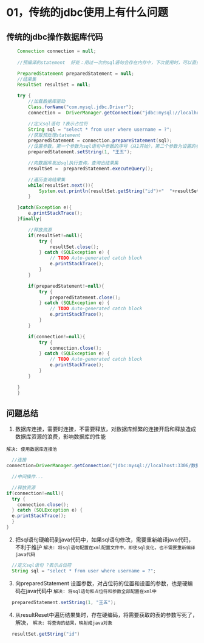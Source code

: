 # 01，传统的jdbc使用上有什么问题

## 传统的jdbc操作数据库代码
```java
   	Connection connection = null;
		
	//预编译的statement  好处：用过一次的sql语句会存在内存中，下次使用时，可以直接使用，不需要在编译了

	PreparedStatement preparedStatement = null;
	//结果集
	ResultSet resultSet = null;

	try {
		//加载数据库驱动
		Class.forName("com.mysql.jdbc.Driver");
		connection =  DriverManager.getConnection("jdbc:mysql://localhost:3306/javastudy?characterEncoding=utf-8", "root", "123456");

		//定义sql语句 ?表示占位符
		String sql = "select * from user where username = ?";
		//获取预处理statement
		preparedStatement = connection.prepareStatement(sql);
		//设置参数，第一个参数为sql语句中参数的序号（从1开始），第二个参数为设置的参数值
		preparedStatement.setString(1, "王五");

		//向数据库发出sql执行查询，查询出结果集
		resultSet =  preparedStatement.executeQuery();

		//遍历查询结果集
		while(resultSet.next()){
			System.out.println(resultSet.getString("id")+"  "+resultSet.getString("username"));
		}

	}catch(Exception e){
		e.printStackTrace();
	}finally{

		//释放资源
		if(resultSet!=null){
			try {
				resultSet.close();
			} catch (SQLException e) {
				// TODO Auto-generated catch block
				e.printStackTrace();
			}
		}

		if(preparedStatement!=null){
			try {
				preparedStatement.close();
			} catch (SQLException e) {
				// TODO Auto-generated catch block
				e.printStackTrace();
			}
		}

		if(connection!=null){
			try {
				connection.close();
			} catch (SQLException e) {
				// TODO Auto-generated catch block
				e.printStackTrace();
			}
		}

	}
	}
```

## 问题总结


1. 数据库连接，需要时连接，不需要释放，对数据库频繁的连接开启和释放造成数据库资源的浪费，影响数据库的性能

`解决: 使用数据库连接池`
  
```java
  //连接
connection=DriverManager.getConnection("jdbc:mysql://localhost:3306/数据库", "用户名", "密码");

  //中间操作...

  //释放资源
if(connection!=null){
  try {
    connection.close();
  } catch (SQLException e) {
  e.printStackTrace();
  }
}
```


2. 把sql语句硬编码到java代码中，如果sql语句修改，需要重新编译java代码，不利于维护
`解决: 将sql语句配置在xml配置文件中，即使sql变化，也不需要重新编译java代码`

```java
  //定义sql语句 ?表示占位符
  String sql = "select * from user where username = ?";
```




3. 向preparedStatement 设置参数，对占位符的位置和设置的参数，也是硬编码在java代码中
`解决: 将sql语句和占位符和参数全部配置在xml中`

```java
  preparedStatement.setString(1, "王五");
```




4. 从resultReset中遍历结果集时，存在硬编码，将需要获取的表的参数写死了，解决，
`解决: 将查询的结果，映射成java对象`
  
  ```java
    resultSet.getString("id")
  ```
